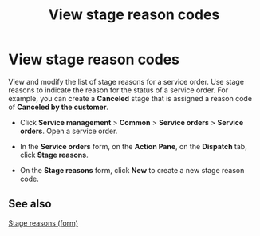 ﻿---
title: View stage reason codes
TOCTitle: View stage reason codes
ms:assetid: 83a6e331-fda0-43dc-995b-9e48551f722a
ms:mtpsurl: https://technet.microsoft.com/en-us/library/Aa571565(v=AX.60)
ms:contentKeyID: 36058378
ms.date: 04/18/2014
mtps_version: v=AX.60
_tocRel: gg230655(v=ax.60)/toc.json
---

# View stage reason codes 




View and modify the list of stage reasons for a service order. Use stage reasons to indicate the reason for the status of a service order. For example, you can create a **Canceled** stage that is assigned a reason code of **Canceled by the customer**.

  - Click **Service management** \> **Common** \> **Service orders** \> **Service orders**. Open a service order.

  - In the **Service orders** form, on the **Action Pane**, on the **Dispatch** tab, click **Stage reasons**.

  - On the **Stage reasons** form, click **New** to create a new stage reason code.

## See also

[Stage reasons (form)](https://technet.microsoft.com/en-us/library/aa582897\(v=ax.60\))

  


